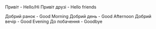 Привіт - Hello/Hi
Привіт друзі - Hello friends

Добрий ранок - Good Morning
Добрий день - Good Afternoon
Добрий вечір - Good Evening
До побачення - Goodbye
